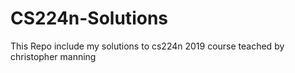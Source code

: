 # CS224n-Solutions
This Repo include my solutions to cs224n 2019 course teached by christopher manning
